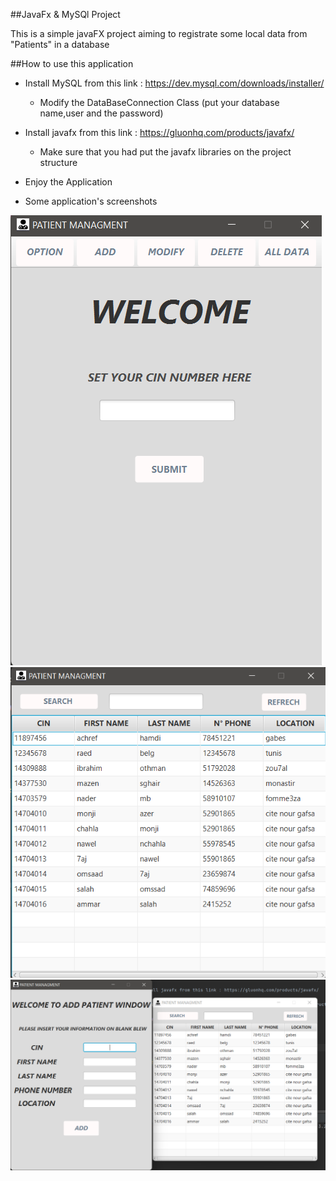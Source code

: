 ##JavaFx & MySQl Project

This is a simple javaFX project aiming to registrate some local data from "Patients" in a database


##How to use this application

* Install MySQL from this link : https://dev.mysql.com/downloads/installer/

  * Modify the DataBaseConnection Class (put your database name,user and the password)

* Install javafx from this link : https://gluonhq.com/products/javafx/ 

  * Make sure that you had put the javafx libraries on the project structure
  
* Enjoy the Application



* Some application's screenshots


![](src/com/nidhal/view/images/ScreenShot_1.png)
![](src/com/nidhal/view/images/Screenshot_3.png)
![](src/com/nidhal/view/images/Screenshot_2.png)